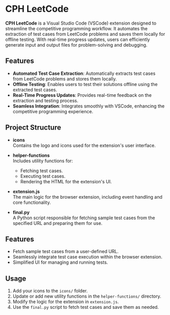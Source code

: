 # CPH LeetCode

**CPH LeetCode** is a Visual Studio Code (VSCode) extension designed to streamline the competitive programming workflow. It automates the extraction of test cases from LeetCode problems and saves them locally for offline testing. With real-time progress updates, users can efficiently generate input and output files for problem-solving and debugging.

## Features

- **Automated Test Case Extraction**: Automatically extracts test cases from LeetCode problems and stores them locally.
- **Offline Testing**: Enables users to test their solutions offline using the extracted test cases.
- **Real-Time Progress Updates**: Provides real-time feedback on the extraction and testing process.
- **Seamless Integration**: Integrates smoothly with VSCode, enhancing the competitive programming experience.

## Project Structure

- **icons**  
  Contains the logo and icons used for the extension's user interface.

- **helper-functions**  
  Includes utility functions for:  
  - Fetching test cases.  
  - Executing test cases.  
  - Rendering the HTML for the extension's UI.

- **extension.js**  
  The main logic for the browser extension, including event handling and core functionality.

- **final.py**  
  A Python script responsible for fetching sample test cases from the specified URL and preparing them for use.

## Features
- Fetch sample test cases from a user-defined URL.  
- Seamlessly integrate test case execution within the browser extension.  
- Simplified UI for managing and running tests.  

## Usage
1. Add your icons to the `icons/` folder.
2. Update or add new utility functions in the `helper-functions/` directory.
3. Modify the logic for the extension in `extension.js`.
4. Use the `final.py` script to fetch test cases and save them as needed.
